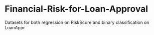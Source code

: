 # Financial-Risk-for-Loan-Approval
Datasets for both regression on RiskScore and binary classification on LoanAppr
